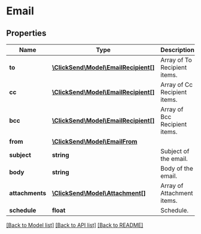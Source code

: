 # Email

## Properties
Name | Type | Description | Notes
------------ | ------------- | ------------- | -------------
**to** | [**\ClickSend\Model\EmailRecipient[]**](EmailRecipient.md) | Array of To Recipient items. | 
**cc** | [**\ClickSend\Model\EmailRecipient[]**](EmailRecipient.md) | Array of Cc Recipient items. | [optional] 
**bcc** | [**\ClickSend\Model\EmailRecipient[]**](EmailRecipient.md) | Array of Bcc Recipient items. | [optional] 
**from** | [**\ClickSend\Model\EmailFrom**](EmailFrom.md) |  | 
**subject** | **string** | Subject of the email. | [optional] 
**body** | **string** | Body of the email. | 
**attachments** | [**\ClickSend\Model\Attachment[]**](Attachment.md) | Array of Attachment items. | [optional] 
**schedule** | **float** | Schedule. | [optional] 

[[Back to Model list]](../../README.md#documentation-for-models) [[Back to API list]](../../README.md#documentation-for-api-endpoints) [[Back to README]](../../README.md)

